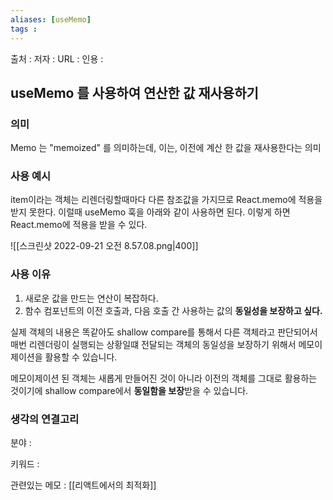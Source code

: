 ```yaml
---
aliases: [useMemo]
tags : 
---
```


출처 :
저자 :
URL : 
인용 : 

## useMemo 를 사용하여 연산한 값 재사용하기

### 의미
Memo 는 "memoized" 를 의미하는데, 이는, 이전에 계산 한 값을 재사용한다는 의미

### 사용 예시
item이라는 객체는 리렌더링할때마다 다른 참조값을 가지므로 React.memo에 적용을 받지 못한다. 이럴때 useMemo 훅을 아래와 같이 사용하면 된다. 이렇게 하면 React.memo에 적용을 받을 수 있다. 

![[스크린샷 2022-09-21 오전 8.57.08.png|400]]

### 사용 이유
1.  새로운 값을 만드는 연산이 복잡하다.
2.  함수 컴포넌트의 이전 호출과, 다음 호출 간 사용하는 값의 **동일성을 보장하고 싶다.**


실제 객체의 내용은 똑같아도 shallow compare를 통해서 다른 객체라고 판단되어서 매번 리렌더링이 실행되는 상황일떄  전달되는 객체의 동일성을 보장하기 위해서 메모이제이션을 활용할 수 있습니다.

메모이제이션 된 객체는 새롭게 만들어진 것이 아니라 이전의 객체를 그대로 활용하는 것이기에 shallow compare에서 **동일함을 보장**받을 수 있습니다.


### 생각의 연결고리
분야 :

키워드 :

관련있는 메모 : [[리액트에서의 최적화]]
